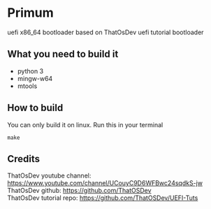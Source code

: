 # Primum
uefi x86_64 bootloader based on ThatOsDev uefi tutorial bootloader

## What you need to build it
 - python 3
 - mingw-w64
 - mtools
## How to build
You can only build it on linux.
Run this in your terminal
```
make
```

## Credits
ThatOsDev youtube channel: https://www.youtube.com/channel/UCouyC9D6WFBwc24sqdkS-jw<br>
ThatOsDev github: https://github.com/ThatOSDev<br>
ThatOsDev tutorial repo: https://github.com/ThatOSDev/UEFI-Tuts<br>
